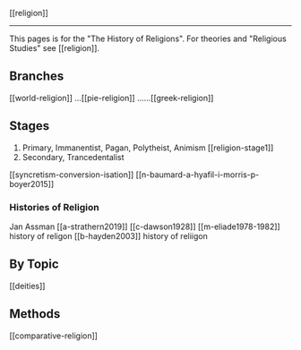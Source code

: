 [[religion]]

---

This pages is for the "The History of Religions". For theories and "Religious Studies" see [[religion]].


## Branches
[[world-religion]]
...[[pie-religion]]
......[[greek-religion]]


## Stages
1. Primary, Immanentist, Pagan, Polytheist, Animism [[religion-stage1]]
2. Secondary, Trancedentalist

[[syncretism-conversion-isation]]
[[n-baumard-a-hyafil-i-morris-p-boyer2015]]

### Histories of Religion
Jan Assman
[[a-strathern2019]]
[[c-dawson1928]]
[[m-eliade1978-1982]] history of religon
[[b-hayden2003]] history of reliigon

## By Topic
[[deities]]


## Methods
[[comparative-religion]]